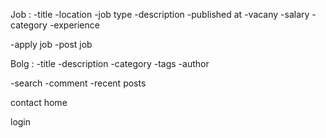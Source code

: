 Job :
-title
-location
-job type
-description
-published at
-vacany
-salary
-category
-experience


-apply job
-post job



Bolg :
-title
-description
-category 
-tags
-author

-search
-comment
-recent posts


contact
home


login